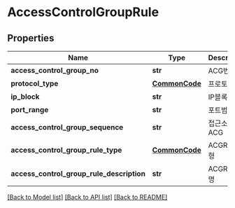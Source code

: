 # AccessControlGroupRule

## Properties
Name | Type | Description | Notes
------------ | ------------- | ------------- | -------------
**access_control_group_no** | **str** | ACG번호 | [optional] 
**protocol_type** | [**CommonCode**](CommonCode.md) | 프로토콜유형 | [optional] 
**ip_block** | **str** | IP블록 | [optional] 
**port_range** | **str** | 포트범위 | [optional] 
**access_control_group_sequence** | **str** | 접근소스ACG | [optional] 
**access_control_group_rule_type** | [**CommonCode**](CommonCode.md) | ACGRule유형 | [optional] 
**access_control_group_rule_description** | **str** | ACGRule설명 | [optional] 

[[Back to Model list]](../README.md#documentation-for-models) [[Back to API list]](../README.md#documentation-for-api-endpoints) [[Back to README]](../README.md)


